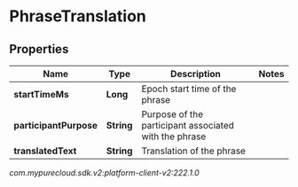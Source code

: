 # PhraseTranslation


## Properties

| Name | Type | Description | Notes |
| ------------ | ------------- | ------------- | ------------- |
| **startTimeMs** | **Long** | Epoch start time of the phrase |  |
| **participantPurpose** | **String** | Purpose of the participant associated with the phrase |  |
| **translatedText** | **String** | Translation of the phrase |  |




_com.mypurecloud.sdk.v2:platform-client-v2:222.1.0_
